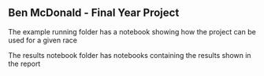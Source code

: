 ## Ben McDonald - Final Year Project

The example running folder has a notebook showing how the project can be used for a given race

The results notebook folder has notebooks containing the results shown in the report
